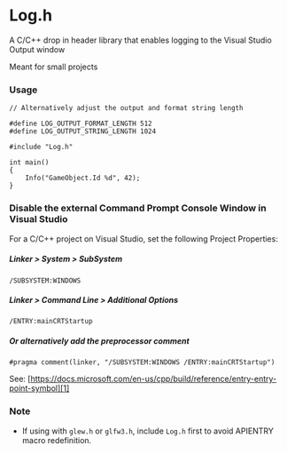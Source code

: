 # Log.h

A C/C++ drop in header library that enables logging to the Visual Studio Output window

Meant for small projects

### Usage

```     
// Alternatively adjust the output and format string length 

#define LOG_OUTPUT_FORMAT_LENGTH 512
#define LOG_OUTPUT_STRING_LENGTH 1024

#include "Log.h"

int main() 
{ 
    Info("GameObject.Id %d", 42); 
}
```

### Disable the external Command Prompt Console Window in Visual Studio 
 
For a C/C++ project on Visual Studio, set the following Project Properties:

##### Linker > System > SubSystem
 
```/SUBSYSTEM:WINDOWS```
  
##### Linker > Command Line > Additional Options
 
```/ENTRY:mainCRTStartup```

##### Or alternatively add the preprocessor comment
 
```#pragma comment(linker, "/SUBSYSTEM:WINDOWS /ENTRY:mainCRTStartup")```
 
See: [https://docs.microsoft.com/en-us/cpp/build/reference/entry-entry-point-symbol][1]

### Note

- If using with `glew.h` or `glfw3.h`, include `Log.h` first to avoid APIENTRY macro redefinition.
 
 [1]: https://docs.microsoft.com/en-us/cpp/build/reference/entry-entry-point-symbol
